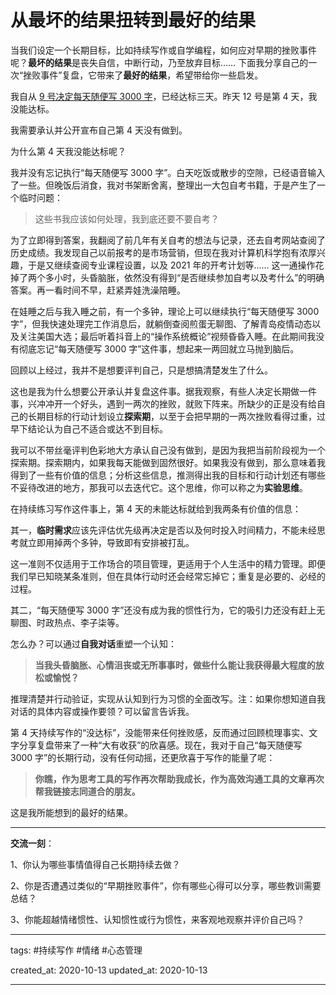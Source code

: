 # 从最坏的结果扭转到最好的结果

当我们设定一个长期目标，比如持续写作或自学编程，如何应对早期的挫败事件呢？**最坏的结果**是丧失自信，中断行动，乃至放弃目标…… 下面我分享自己的一次“挫败事件”复盘，它带来了**最好的结果**，希望带给你一些启发。

我自从 [9 号决定每天随便写 3000 字](https://zuopin.xin/posts/9c9f8d898cf92db4a89f1eb25b8bed887c783f3a450cfe12b69df22882808146)，已经达标三天。昨天 12 号是第 4 天，我没能达标。

我需要承认并公开宣布自己第 4 天没有做到。

为什么第 4 天我没能达标呢？

我并没有忘记执行“每天随便写 3000 字”。白天吃饭或散步的空隙，已经语音输入了一些。但晚饭后消食，我对书架断舍离，整理出一大包自考书籍，于是产生了一个临时问题：

> 这些书我应该如何处理，我到底还要不要自考？

为了立即得到答案，我翻阅了前几年有关自考的想法与记录，还去自考网站查阅了历史成绩。我发现自己以前报考的是市场营销，但现在我对计算机科学抱有浓厚兴趣，于是又继续查阅专业课程设置，以及 2021 年的开考计划等…… 这一通操作花掉了两个多小时，头昏脑胀，依然没有得到“是否继续参加自考以及考什么”的明确答案。再一看时间不早，赶紧弄娃洗澡陪睡。

在娃睡之后与我入睡之前，有一个多钟，理论上可以继续执行“每天随便写 3000 字”，但我快速处理完工作消息后，就躺倒查阅煎蛋无聊图、了解青岛疫情动态以及关注美国大选；最后听着抖音上的“操作系统概论”视频昏昏入睡。在此期间我没有彻底忘记“每天随便写 3000 字”这件事，想起来一两回就立马抛到脑后。

回顾以上经过，我并不是想要评判自己，只是想搞清楚发生了什么。

这也是我为什么想要公开承认并复盘这件事。据我观察，有些人决定长期做一件事，兴冲冲开一个好头，遇到一两次的挫败，就败下阵来。所缺少的正是没有给自己的长期目标的行动计划设立**探索期**，以至于会把早期的一两次挫败看得过重，过早下结论认为自己不适合或达不到目标。

我可以不带丝毫评判色彩地大方承认自己没有做到，是因为我把当前阶段视为一个探索期。探索期内，如果我每天能做到固然很好。如果我没有做到，那么意味着我得到了一些有价值的信息；分析这些信息，推测得出我的目标和行动计划还有哪些不妥待改进的地方，那我可以去迭代它。这个思维，你可以称之为**实验思维**。

在持续练习写作这件事上，第 4 天的未能达标就给到我两条有价值的信息：

其一，**临时需求**应该先评估优先级再决定是否以及何时投入时间精力，不能未经思考就立即用掉两个多钟，导致即有安排被打乱。

这一准则不仅适用于工作场合的项目管理，更适用于个人生活中的精力管理。即便我们早已知晓某条准则，但在具体行动时还会经常忘掉它；重复是必要的、必经的过程。

其二，“每天随便写 3000 字”还没有成为我的惯性行为，它的吸引力还没有赶上无聊图、时政热点、李子柒等。

怎么办？可以通过**自我对话**重塑一个认知：

> **当我头昏脑胀、心情沮丧或无所事事时，做些什么能让我获得最大程度的放松或愉悦？** 

推理清楚并行动验证，实现从认知到行为习惯的全面改写。注：如果你想知道自我对话的具体内容或操作要领？可以留言告诉我。

第 4 天持续写作的“没达标”，没能带来任何挫败感，反而通过回顾梳理事实、文字分享复盘带来了一种“大有收获”的欣喜感。现在，我对于自己“每天随便写 3000 字”的长期行动，没有任何动摇，还更欣喜于写作的能量了呢：

> **你瞧，作为思考工具的写作再次帮助我成长，作为高效沟通工具的文章再次帮我链接志同道合的朋友。**

这是我所能想到的最好的结果。

---

**交流一刻**：

1、你认为哪些事情值得自己长期持续去做？

2、你是否遭遇过类似的“早期挫败事件”，你有哪些心得可以分享，哪些教训需要总结？

3、你能超越情绪惯性、认知惯性或行为惯性，来客观地观察并评价自己吗？

---

tags: #持续写作 #情绪 #心态管理 

created_at: 2020-10-13
updated_at: 2020-10-13

---